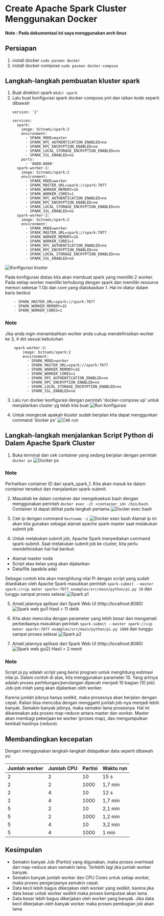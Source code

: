 # Create Apache Spark Cluster Menggunakan Docker
#### Note : Pada dokumentasi ini saya menggunakan arch linux


## Persiapan
1. install docker `sudo pacman docker`
2. install docker-compose `sudo pacman docker-compose`

## Langkah-langkah pembuatan kluster spark
1. Buat direktori spark `mkdir spark`
2. Lalu buat konfigurasi spark docker-compose.yml dan isikan kode seperti dibawah
    ```
    version: '2'

    services:
      spark:
        image: bitnami/spark:2
        environment:
          - SPARK_MODE=master
          - SPARK_RPC_AUTHENTICATION_ENABLED=no
          - SPARK_RPC_ENCRYPTION_ENABLED=no
          - SPARK_LOCAL_STORAGE_ENCRYPTION_ENABLED=no
          - SPARK_SSL_ENABLED=no
        ports:
          - '8080:8080'
      spark-worker-1:
        image: bitnami/spark:2
        environment:
          - SPARK_MODE=worker
          - SPARK_MASTER_URL=spark://spark:7077
          - SPARK_WORKER_MEMORY=1G
          - SPARK_WORKER_CORES=1
          - SPARK_RPC_AUTHENTICATION_ENABLED=no
          - SPARK_RPC_ENCRYPTION_ENABLED=no
          - SPARK_LOCAL_STORAGE_ENCRYPTION_ENABLED=no
          - SPARK_SSL_ENABLED=no
      spark-worker-2:
        image: bitnami/spark:2
        environment:
          - SPARK_MODE=worker
          - SPARK_MASTER_URL=spark://spark:7077
          - SPARK_WORKER_MEMORY=1G
          - SPARK_WORKER_CORES=1
          - SPARK_RPC_AUTHENTICATION_ENABLED=no
          - SPARK_RPC_ENCRYPTION_ENABLED=no
          - SPARK_LOCAL_STORAGE_ENCRYPTION_ENABLED=no
          - SPARK_SSL_ENABLED=no
    ```
![Konfigurasi kluster](./dokumentasi/1.png)
    
Pada konfigurasi diatas kita akan membuat spark yang memiliki 2 worker. Pada setiap worker memiliki terhubung dengan spark dan memiliki resource memori sebesar 1 Gb dan core yang dialokasikan 1. Hal ini diatur dalam baris berikut
```
    - SPARK_MASTER_URL=spark://spark:7077
    - SPARK_WORKER_MEMORY=1G
    - SPARK_WORKER_CORES=1
```
### Note
Jika anda ingin menambahkan worker anda cukup mendefinisikan worker ke 3, 4 dst sesuai kebutuhan
```
    spark-worker-3:
        image: bitnami/spark:2
        environment:
          - SPARK_MODE=worker
          - SPARK_MASTER_URL=spark://spark:7077
          - SPARK_WORKER_MEMORY=1G
          - SPARK_WORKER_CORES=1
          - SPARK_RPC_AUTHENTICATION_ENABLED=no
          - SPARK_RPC_ENCRYPTION_ENABLED=no
          - SPARK_LOCAL_STORAGE_ENCRYPTION_ENABLED=no
          - SPARK_SSL_ENABLED=no
```

3. Lalu run docker konfigurasi dengan perintah 'docker-compose up' untuk menjalankan cluster yg telah kita buat
![Run konfigurasi](./dokumentasi/2.png)

4. Untuk mengecek apakah kluster sudah berjalan kita dapat menggunkan command 'docker ps'
![Cek run](./dokumentasi/3.png)

## Langkah-langkah menjalankan Script Python di Dalam Apache Spark Cluster
1. Buka terminal dan cek container yang sedang berjalan dengan perintah `docker ps`
![Docker ps](./dokumentasi/4.png)
### Note
Perhatikan container ID dari spark_spark_1. Kita akan masuk ke dalam container tersebut dan menjalankan spark-submit.

2. Masuklah ke dalam container dan mengeksekusi bash dengan menggunakan perintah `docker exec -it <container_id> /bin/bash`. Container id dapat dilihat pada langkah pertama
![Docker exec bash](./dokumentasi/5.png)

3. Cek ip dengan command `hostname -i`
![Docker exec bash](./dokumentasi/6.png)
Alamat ip ini akan kita gunakan sebagai alamat apache spark master saat melakukan submit job

4. Untuk melakukan submit job, Apache Spark menyediakan command spark-submit. Saat melakukan submit job ke cluster, kita perlu mendefinisikan hal-hal berikut:
-   Alamat master node
-   Script atau kelas yang akan dijalankan
-   Data/file (apabila ada)

Sebagai contoh kita akan menghitung nilai Pi dengan script yang sudah disediakan oleh Apache Spark
masukkan perintah `spark-submit --master spark://<ip mater spark>:7077 examples/src/main/python/pi.py 10` dan tunggu sampai proses selesai
![Spark p1](./dokumentasi/7.png)

5. Amati jalannya aplikasi dari Spark Web UI (http://localhost:8080)
![Spark web gui1](./dokumentasi/8.png)
Hasil > 11 detik

6. Kita akan mencoba dengan parameter yang lebih besar dan mengamati perbedaanya
masukkan perintah `spark-submit --master spark://<ip mater spark>:7077 examples/src/main/python/pi.py 1000` dan tunggu sampai proses selesai
![Spark p2](./dokumentasi/9.png)

7. Amati jalannya aplikasi dari Spark Web UI (http://localhost:8080)
![Spark web gui2](./dokumentasi/10.png))
Hasil > 2 menit

### Note
Script pi.py adalah script yang berisi program untuk menghitung estimasi nilai pi. Dalam contoh di atas, kita menggunakan parameter 10. Yang artinya adalah proses perhitungan/perulangan dipecah menjadi 10 bagian (10 job). Job-job inilah yang akan dijalankan oleh worker.

Karena jumlah jobnya hanya sedikit, maka prosesnya akan berjalan dengan cepat. Kalian bisa mencoba dengan mengganti jumlah job-nya menjadi lebih banyak. Semakin banyak jobnya, maka semakin lama prosesnya. Hal ini dikarenakan ada proses map-reduce antara master dan worker. Master akan membagi pekerjaan ke worker (proses map), dan mengumpulkan kembali hasilnya (reduce).


## Membandingkan kecepatan
Dengan menggunakan langkah-langkah didapatkan data seperti dibawah ini:

| Jumlah worker | Jumlah CPU | Partisi | Waktu run |
| ------------- | ------------- | ------------- | ------------- |
| 2  | 2 | 10 | 15 s |
| 2  | 2 | 1000 | 1,7 min |
| 2  | 4 | 10 | 12 s |
| 2  | 4 | 1000 | 1,7 min |
| 5  | 2 | 10 | 2,1 min |
| 5  | 2 | 1000 | 1,2 min |
| 5  | 4 | 10 | 3,2 min |
| 5  | 4 | 1000 | 1 min |

## Kesimpulan
- Semakin banyak Job (Partisi) yang digunakan, maka proses overhead dari map-reduce akan semakin lama. Terlebih lagi jika jumlah worker banyak.
- Semakin banyak jumlah worker dan CPU Cores untuk setiap worker, maka proses pengerjaanya semakin cepat.
- Data kecil lebih bagus dikerjakan oleh worker yang sedikit, karena jika data besar untuk worker sedikit maka proses komputasi akan lama
- Data besar lebih bagus dikerjakan oleh worker yang banyak. Jika data kecil dikerjakan oleh banyak worker maka proses pembagian job akan lama










